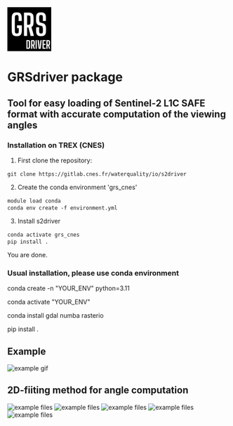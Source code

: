 <img src="docs/_static/GRS_driver.png" alt="GRSdriver_icon" width="100"/>

# GRSdriver package
## Tool for easy loading of Sentinel-2 L1C SAFE format with accurate computation of the viewing angles

### Installation on TREX (CNES)
1. First clone the repository:
```commandline
git clone https://gitlab.cnes.fr/waterquality/io/s2driver
```

2. Create the conda environment 'grs_cnes'
```commandline
module load conda
conda env create -f environment.yml
```

3. Install s2driver
```commandline
conda activate grs_cnes
pip install .
```
You are done.

### Usual installation, please use conda environment
conda create -n "YOUR_ENV" python=3.11

conda activate "YOUR_ENV"

conda install gdal numba rasterio

pip install .

## Example

![example gif](illustration/s2driver_visual_tool_optimized.gif)


## 2D-fiiting method for angle computation

![example files](fig/example_3D_fitting_one_detector_v2.png)
![example files](fig/example_2D_fitting_one_band_v3.png)
![example files](fig/example_scattering_angle_all_bands.png)
![example files](fig/example_reflectance_all_bands.png)
![example files](fig/example_ndwi_mask.png)
